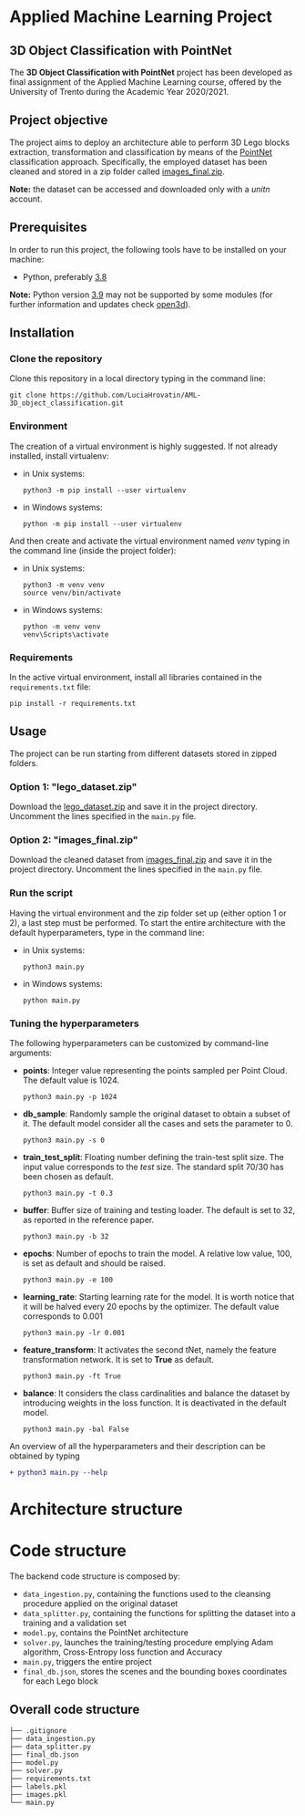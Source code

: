 # Applied Machine Learning Project
## 3D Object Classification with PointNet

The **3D Object Classification with PointNet** project has been developed as final assignment of the Applied Machine Learning course, offered by the University of Trento during the Academic Year 2020/2021.

## Project objective 
The project aims to deploy an architecture able to perform 3D Lego blocks extraction, transformation and classification by means of the [PointNet](https://arxiv.org/abs/1612.00593) classification approach. Specifically, the employed dataset has been cleaned and stored in a zip folder called [images_final.zip](https://drive.google.com/file/d/10B4uLcfnGG-srzVUV8F2Lq3v_a9kPoz1/view?usp=sharing).  

**Note:** the dataset can be accessed and downloaded only with a *unitn* account.  

## Prerequisites 

In order to run this project, the following tools have to be installed on your machine: 
- Python, preferably [3.8](https://www.python.org/downloads/release/python-380/) 

**Note:** Python version [3.9](https://www.python.org/downloads/release/python-390/) may not be supported by some modules (for further information and updates check [open3d](http://www.open3d.org/docs/latest/getting_started.html)).   

## Installation 

### Clone the repository 

Clone this repository in a local directory typing in the command line: 

```
git clone https://github.com/LuciaHrovatin/AML-3D_object_classification.git
```

### Environment 
The creation of a virtual environment is highly suggested. If not already installed, install virtualenv:

- in Unix systems:
    ```
    python3 -m pip install --user virtualenv
    ```

- in Windows systems:
    ```
    python -m pip install --user virtualenv
    ```

And then create and activate the virtual environment named *venv* typing in the command line (inside the project folder): 

- in Unix systems:
    ```
    python3 -m venv venv
    source venv/bin/activate
    ```

- in Windows systems:
    ```
    python -m venv venv
    venv\Scripts\activate
    ```

### Requirements 

In the active virtual environment, install all libraries contained in the `requirements.txt` file:

```
pip install -r requirements.txt
```

## Usage 
The project can be run starting from different datasets stored in zipped folders. 

### Option 1: "lego_dataset.zip"  
Download the [lego_dataset.zip](https://drive.google.com/file/d/1fohALgsFKM8VXY1pxoBkeANy_f52IdtL/view?usp=sharing) and save it in the project directory. Uncomment the lines specified in the `main.py` file.   

### Option 2: "images_final.zip"  
Download the cleaned dataset from [images_final.zip](https://drive.google.com/file/d/10B4uLcfnGG-srzVUV8F2Lq3v_a9kPoz1/view?usp=sharing) and save it in the project directory. Uncomment the lines specified in the `main.py` file.   

### Run the script 
Having the virtual environment and the zip folder set up (either option 1 or 2), a last step must be performed. To start the entire architecture with the default hyperparameters, type in the command line: 

- in Unix systems:
    ```
    python3 main.py
    ```

- in Windows systems:
    ```
    python main.py
    ```
    
### Tuning the hyperparameters

The following hyperparameters can be customized by command-line arguments:

- **points**: Integer value representing the points sampled per Point Cloud. The default value is 1024. 
    ```
    python3 main.py -p 1024
    ```
- **db_sample**: Randomly sample the original dataset to obtain a subset of it. The default model consider all the cases and sets the parameter to 0.
    ```
    python3 main.py -s 0
    ```
- **train_test_split**: Floating number defining the train-test split size. The input value corresponds to the *test* size. The standard split 70/30 has been chosen as default. 
    ```
    python3 main.py -t 0.3
    ```
- **buffer**: Buffer size of training and testing loader. The default is set to 32, as reported in the reference paper. 
    ```
    python3 main.py -b 32
    ```
- **epochs**: Number of epochs to train the model. A relative low value, 100, is set as default and should be raised. 
    ```
    python3 main.py -e 100
    ```
- **learning_rate**: Starting learning rate for the model. It is worth notice that it will be halved every 20 epochs by the optimizer. The default value corresponds to 0.001
    ```
    python3 main.py -lr 0.001
    ```
- **feature_transform**: It activates the second tNet, namely the feature transformation network. It is set to **True** as default. 
    ```
    python3 main.py -ft True
    ```
- **balance**: It considers the class cardinalities and balance the dataset by introducing weights in the loss function. It is deactivated in the default model. 
    ```
    python3 main.py -bal False
    ```

An overview of all the hyperparameters and their description can be obtained by typing     
```diff
+ python3 main.py --help 
``` 

# Architecture structure 



# Code structure

The backend code structure is composed by:
-   `data_ingestion.py`, containing the functions used to the cleansing procedure applied on the original dataset 
-   `data_splitter.py`, containing the functions for splitting the dataset into a training and a validation set 
-   `model.py`, contains the PointNet architecture  
-   `solver.py`, launches the training/testing procedure emplying Adam algorithm, Cross-Entropy loss function and Accuracy   
-   `main.py`, triggers the entire project 
-   `final_db.json`, stores the scenes and the bounding boxes coordinates for each Lego block  

## Overall code structure
```
├── .gitignore
├── data_ingestion.py
├── data_splitter.py
├── final_db.json
├── model.py
├── solver.py
├── requirements.txt
├── labels.pkl
├── images.pkl
└── main.py
```

